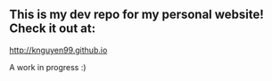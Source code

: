 ## This is my dev repo for my personal website! Check it out at:

http://knguyen99.github.io

A work in progress :)
